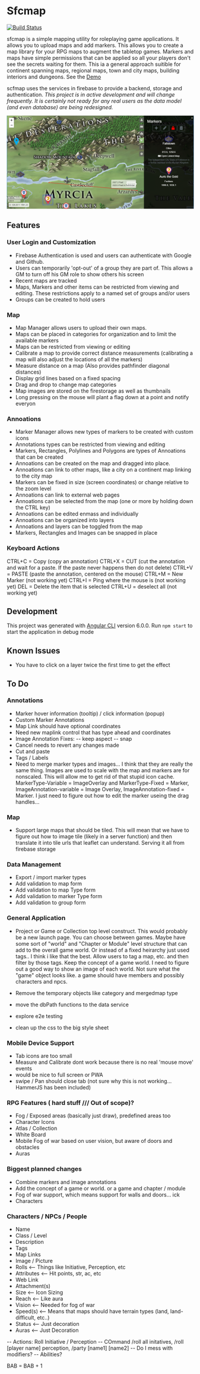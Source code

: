 # Sfcmap

[![Build Status](https://travis-ci.com/WTIGER001/sfcmap.svg?branch=master)](https://travis-ci.com/WTIGER001/sfcmap)

sfcmap is a simple mapping utility for roleplaying game applications. It allows you to upload maps and add markers. This allows you to create a map library for your RPG maps to augment the tabletop games. Markers and maps have simple permissions that can be applied so all your players don't see the secrets waiting for them. This ia a general approach suitible for continent spanning maps, regional maps, town and city maps, building interiors and dungeons. See the [Demo](https://sfcmap.firebaseapp.com/)

scfmap uses the services in firebase to provide a backend, storage and authentication. *This project is in active development and will change frequently. It is certainly not ready for any real users as the data model (and even database) are being redesigned.*

![Screen shot](https://github.com/WTIGER001/sfcmap/blob/master/screenshot.png "Screenshot")

## Features

### User Login and Customization
- Firebase Authentication is used and users can authenticate with Google and Github.
- Users can temporarily 'opt-out' of a group they are part of. This allows a GM to turn off his GM role to show others his screen
- Recent maps are tracked
- Maps, Markers and other items can be restricted from viewing and editing. These restrictions apply to a named set of groups and/or users
- Groups can be created to hold users

### Map
- Map Manager allows users to upload their own maps.
- Maps can be placed in categories for organization and to limit the available markers
- Maps can be restricted from viewing or editing
- Calibrate a map to provide correct distance measurements (calibrating a map will also adjust the locations of all the markers)
- Measure distance on a map (Also provides pathfinder diagonal distances)
- Display grid lines based on a fixed spacing
- Drag and drop to change map categories
- Map images are stored on the firestorage as well as thumbnails
- Long pressing on the mouse will plant a flag down at a point and notify everyon

### Annoations
- Marker Manager allows new types of markers to be created with custom icons
- Annotations types can be restricted from viewing and editing
- Markers, Rectangles, Polylines and Polygons are types of Annoations that can be created
- Annoations can be created on the map and dragged into place. 
- Annoations can link to other maps, like a city on a continent map linking to the city map
- Markers can be fixed in size (screen coordinates) or change relative to the zoom level
- Annoations can link to external web pages
- Annoations can be selected from the map (one or more by holding down the CTRL key)
- Annoations can be edited enmass and individually
- Annoations can be organized into layers
- Annoations and layers can be toggled from the map
- Markers, Rectangles and Images can be snapped in place

### Keyboard Actions
CTRL+C = Copy (copy an annotation)
CTRL+X = CUT (cut the annotation and wait for a paste. If the paste never happens then do not delete)
CTRL+V = PASTE (paste the annotation, centered on the mouse)
CTRL+M = New Marker (not working yet)
CTRL+I = Ping where the mouse is (not working yet)
DEL    = Delete the item that is selected
CTRL+U = deselect all (not working yet)

## Development
This project was generated with [Angular CLI](https://github.com/angular/angular-cli) version 6.0.0. Run `npm start` to start the application in debug mode

## Known Issues
- You have to click on a layer twice the first time to get the effect

## To Do

### Annotations
- Marker hover information (tooltip) / click information (popup)
- Custom Marker Annotations
- Map Link should have optional coordinates
- Need new maplink control that has type ahead and coordinates
- Image Annotation Fixes: 
-- keep aspect
-- snap
- Cancel needs to revert any changes made
- Cut and paste
- Tags / Labels
- Need to merge marker types and images... I think that they are really the same thing. Images are used to scale with the map and markers are for nonscaled. This will allow me to get rid of that stupid icon cache. MarkerType-Variable = ImageOverlay and MarkerType-Fixed = Marker, ImageAnnotation-variable = Image Overlay, ImageAnnotation-fixed = Marker. I just need to figure out how to edit the marker useing the drag handles... 

### Map 
- Support large maps that should be tiled. This will mean that we have to figure out how to image tile (likely in a server function) and then translate it into tile urls that leaflet can understand. Serving it all from firebase storage

### Data Management
- Export / import marker types 
- Add validation to map form
- Add validation to map Type form
- Add validation to marker Type form
- Add validation to group form

### General Application
- Project or Game or Collection top level construct. This would probably be a new launch page. You can choose between games. Maybe have some sort of "world" and "Chapter or Module" level structure that can add to the overall game world. Or instead of a fixed heirarchy just used tags.. I think i like that the best. Allow users to tag a map, etc. and then filter by those tags. Keep the concept of a game world. I need to figure out a good way to show an image of each world. Not sure what the "game" object looks like. a game should have members and possibly characters and npcs. 

- Remove the temporary objects like category and mergedmap type
- move the dbPath functions to the data service
- explore e2e testing
- clean up the css to the big style sheet

### Mobile Device Support 
- Tab icons are too small
- Measure and Calibrate dont work because there is no real 'mouse move' events
- would be nice to full screen or PWA
- swipe / Pan should close tab (not sure why this is not working... HammerJS has been included)

### RPG Features ( hard stuff /// Out of scope)?
- Fog / Exposed areas (basically just draw), predefined areas too
- Character Icons
- Atlas / Collection
- White Board
- Mobile Fog of war based on user vision, but aware of doors and obstacles
- Auras

### Biggest planned changes
- Combine markers and image annotations
- Add the concept of a game or world. or a game and chapter / module
- Fog of war support, which means support for walls and doors... ick
- Characters

### Characters / NPCs / People
- Name
- Class / Level
- Description
- Tags
- Map Links
- Image / Picture
- Rolls       <-- Things like Initiative, Perception, etc
- Attributes  <-- Hit points, str, ac, etc
- Web Link
- Attachment(s)
- Size        <-- Icon Sizing
- Reach       <-- Like aura
- Vision      <-- Needed for fog of war
- Speed(s)    <-- Means that maps should have terrain types (land, land-difficult, etc..)
- Status      <-- Just decoration
- Auras       <-- Just Decoration

-- Actions: Roll Initiative / Perception -- COmmand /roll all initatives, /roll [player name] perception, /party [name1] [name2]
-- Do I mess with modifiers? 
-- Abilities? 

BAB = BAB + 1